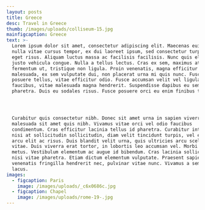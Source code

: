 ```yaml
---
layout: posts
title: Greece
desc: Travel in Greece
thumb: /images/uploads/colliseum-15.jpg
mainfigcaption: Greece
text: >-
  Lorem ipsum dolor sit amet, consectetur adipiscing elit. Maecenas euismod,
  nulla vitae cursus tempor, ex dui laoreet ipsum, sed consectetur turpis urna
  eget risus. Aliquam luctus massa ac facilisis facilisis. Nunc quis elit vitae
  justo vehicula congue. Nulla a tellus lectus. Cras ex sem, maximus at
  fermentum ut, tristique non ligula. Proin venenatis, magna efficitur ultrices
  malesuada, ex sem vulputate dui, non placerat urna mi quis nunc. Fusce a
  posuere tellus, vitae efficitur odio. Fusce accumsan velit vel ligula
  faucibus, vitae malesuada magna hendrerit. Suspendisse dapibus eu sem vitae
  pharetra. Duis eu sodales risus. Fusce posuere orci eu enim finibus tempus.




  Curabitur quis consectetur nibh. Donec sit amet urna in sapien viverra
  malesuada sit amet quis nibh. Vivamus vitae orci vel odio faucibus
  condimentum. Cras efficitur lacinia tellus id pharetra. Curabitur interdum,
  nisi at sollicitudin sollicitudin, diam velit tincidunt turpis, vel elementum
  arcu elit ac risus. Duis blandit velit urna, quis ultricies arcu scelerisque
  vitae. Duis viverra erat tortor, in lobortis leo accumsan vel. Morbi ac tortor
  metus. Vestibulum elementum ac augue id bibendum. Cras lacinia sollicitudin
  nisi vitae pharetra. Etiam dictum elementum vulputate. Praesent sapien dui,
  venenatis fringilla hendrerit nec, pulvinar vitae nunc. Vivamus a semper
  lacus.
images:
  - figcaption: Paris
    image: /images/uploads/_c6x0686c.jpg
  - figcaption: Chapel
    image: /images/uploads/rome-19-.jpg
---
```


